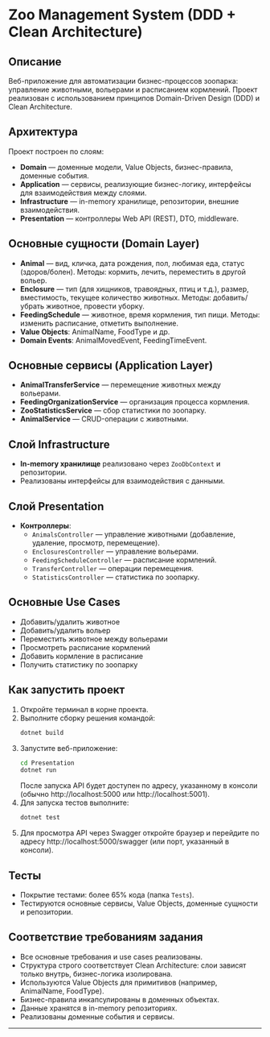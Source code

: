 # Zoo Management System (DDD + Clean Architecture)

## Описание

Веб-приложение для автоматизации бизнес-процессов зоопарка: управление животными, вольерами и расписанием кормлений. Проект реализован с использованием принципов Domain-Driven Design (DDD) и Clean Architecture.

## Архитектура

Проект построен по слоям:
- **Domain** — доменные модели, Value Objects, бизнес-правила, доменные события.
- **Application** — сервисы, реализующие бизнес-логику, интерфейсы для взаимодействия между слоями.
- **Infrastructure** — in-memory хранилище, репозитории, внешние взаимодействия.
- **Presentation** — контроллеры Web API (REST), DTO, middleware.

## Основные сущности (Domain Layer)
- **Animal** — вид, кличка, дата рождения, пол, любимая еда, статус (здоров/болен). Методы: кормить, лечить, переместить в другой вольер.
- **Enclosure** — тип (для хищников, травоядных, птиц и т.д.), размер, вместимость, текущее количество животных. Методы: добавить/убрать животное, провести уборку.
- **FeedingSchedule** — животное, время кормления, тип пищи. Методы: изменить расписание, отметить выполнение.
- **Value Objects**: AnimalName, FoodType и др.
- **Domain Events**: AnimalMovedEvent, FeedingTimeEvent.

## Основные сервисы (Application Layer)
- **AnimalTransferService** — перемещение животных между вольерами.
- **FeedingOrganizationService** — организация процесса кормления.
- **ZooStatisticsService** — сбор статистики по зоопарку.
- **AnimalService** — CRUD-операции с животными.

## Слой Infrastructure
- **In-memory хранилище** реализовано через `ZooDbContext` и репозитории.
- Реализованы интерфейсы для взаимодействия с данными.

## Слой Presentation
- **Контроллеры**:
  - `AnimalsController` — управление животными (добавление, удаление, просмотр, перемещение).
  - `EnclosuresController` — управление вольерами.
  - `FeedingScheduleController` — расписание кормлений.
  - `TransferController` — операции перемещения.
  - `StatisticsController` — статистика по зоопарку.

## Основные Use Cases
- Добавить/удалить животное
- Добавить/удалить вольер
- Переместить животное между вольерами
- Просмотреть расписание кормлений
- Добавить кормление в расписание
- Получить статистику по зоопарку

## Как запустить проект

1. Откройте терминал в корне проекта.
2. Выполните сборку решения командой:
   ```sh
   dotnet build
   ```
3. Запустите веб-приложение:
   ```sh
   cd Presentation
   dotnet run
   ```
   После запуска API будет доступен по адресу, указанному в консоли (обычно http://localhost:5000 или http://localhost:5001).
4. Для запуска тестов выполните:
   ```sh
   dotnet test
   ```
5. Для просмотра API через Swagger откройте браузер и перейдите по адресу http://localhost:5000/swagger (или порт, указанный в консоли).

## Тесты
- Покрытие тестами: более 65% кода (папка `Tests`).
- Тестируются основные сервисы, Value Objects, доменные сущности и репозитории.

## Соответствие требованиям задания
- Все основные требования и use cases реализованы.
- Структура строго соответствует Clean Architecture: слои зависят только внутрь, бизнес-логика изолирована.
- Используются Value Objects для примитивов (например, AnimalName, FoodType).
- Бизнес-правила инкапсулированы в доменных объектах.
- Данные хранятся в in-memory репозиториях.
- Реализованы доменные события и сервисы.

---

